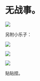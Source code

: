 # 无战事。

<img style="max-height: 250px;" src="https://z3.ax1x.com/2021/03/22/6oIKVH.png"></img>

另附小乐子：

<img style="max-height: 500px;" src="https://z3.ax1x.com/2021/03/22/6oIMad.png"></img>

<img style="max-height: 380px;" src="https://z3.ax1x.com/2021/03/22/6oIRZ4.png"></img>

<img style="max-height: 500px;" src="https://z3.ax1x.com/2021/03/22/6ooVFs.png"></img>

贴贴捏。